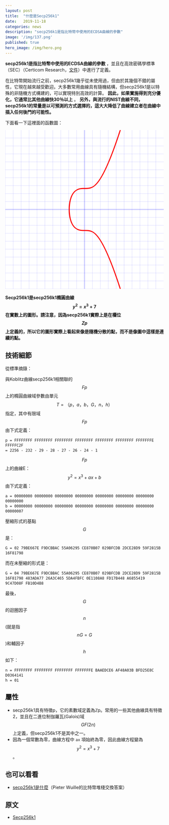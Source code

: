 ```yaml
---
layout: post
title:  "什麼是Secp256k1"
date:   2019-11-18
categories: news
description: "secp256k1是指比特幣中使用的ECDSA曲線的參數"
image: '/img/137.png'
published: true
hero_image: /img/hero.png
---
```


**secp256k1是指比特幣中使用的ECDSA曲線的參數** ，並且在高效密碼學標準（SEC）（Certicom Research，[文件](http://www.secg.org/sec2-v2.pdf)）中進行了定義。

<script type="text/javascript" src="http://cdn.mathjax.org/mathjax/latest/MathJax.js?config=default"></script>

在比特幣開始流行之前，secp256k1幾乎從未使用過，但由於其幾個不錯的屬性，它現在越來越受歡迎。大多數常用曲線具有隨機結構，但secp256k1是以特殊的非隨機方式構建的，可以實現特別高效的計算。 **因此，如果實施得到充分優化，它通常比其他曲線快30％以上** 。 **另外，與流行的NIST曲線不同，secp256k1的常量是以可預測的方式選擇的，這大大降低了曲線建立者在曲線中插入任何後門的可能性。**

下面看一下這裡面的函數圖：

![](/img/136.png)

**Secp256k1是secp256k1橢圓曲線$$y^2 = x^3 + 7$$在實數上的圖形。請注意，因為secp256k1實際上是在欄位$$Zp$$上定義的，所以它的圖形實際上看起來像是隨機分散的點，而不是像圖中這樣是連續的點。**

## 技術細節

從標準摘錄：

與Koblitz曲線secp256k1相關聯的$$Fp$$上的橢圓曲線域參數由單元$$T=（p，a，b，G，n，h）$$指定，其中有限域$$Fp$$由下式定義：

```
p = FFFFFFFF FFFFFFFF FFFFFFFF FFFFFFFF FFFFFFFF FFFFFFFF FFFFFFFE FFFFFC2F
= 2256 - 232 - 29 - 28 - 27 - 26 - 24 - 1
```

$$Fp$$上的曲線E：$$y^2 = x^3 + ax + b$$由下式定義：

```
a = 00000000 00000000 00000000 00000000 00000000 00000000 00000000 00000000
b = 00000000 00000000 00000000 00000000 00000000 00000000 00000000 00000007
```

壓縮形式的基點$$G$$是：

```
G = 02 79BE667E F9DCBBAC 55A06295 CE870B07 029BFCDB 2DCE28D9 59F2815B 16F81798
```

而在未壓縮的形式是：

```
G = 04 79BE667E F9DCBBAC 55A06295 CE870B07 029BFCDB 2DCE28D9 59F2815B 16F81798 483ADA77 26A3C465 5DA4FBFC 0E1108A8 FD17B448 A6855419 9C47D08F FB10D4B8
```

最後，$$G$$的迴圈因子$$n$$(就是指$$nG=G$$)和輔因子$$h$$如下：

```
n = FFFFFFFF FFFFFFFF FFFFFFFF FFFFFFFE BAAEDCE6 AF48A03B BFD25E8C D0364141
h = 01
```

## 屬性

* secp256k1具有特徵p，它的素數域定義為ℤp。常用的一些其他曲線具有特徵2，並且在二進位制伽羅瓦(Galois)域$$GF(2n)$$上定義，但secp256k1不是其中之一。
* 因為一個常數為零，曲線方程中 `ax` 項始終為零，因此曲線方程變為$$y^2 = x^3 + 7$$。

## 也可以看看

* [secp256k1是什麼](https://bitcoin.stackexchange.com/questions/21907/what-does-the-curve-used-in-bitcoin-secp256k1-look-like)（Pieter Wuille的比特幣堆棧交換答案）

## 原文

* [Secp256k1](https://en.bitcoin.it/wiki/Secp256k1)